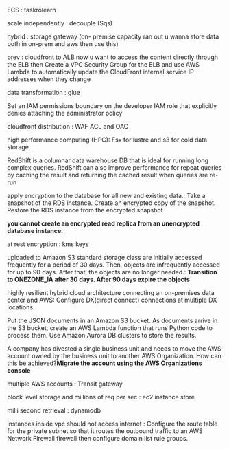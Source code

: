 ECS : taskrolearn

scale independently : decouple (Sqs)

hybrid : storage gateway (on- premise capacity ran out u wanna store data both in on-prem and aws then use this)

prev : cloudfront to ALB now u want to access the content directly through the ELB then Create a VPC Security Group for the ELB and use AWS Lambda to automatically update the CloudFront internal service IP addresses when they change

data transformation : glue

Set an IAM permissions boundary on the developer IAM role that explicitly denies attaching the administrator policy

cloudfront distribution : WAF ACL and OAC

high performance computing (HPC): Fsx for lustre and s3 for cold data storage

RedShift is a columnar data warehouse DB that is ideal for running long complex queries. RedShift can also improve performance for repeat queries by caching the result and returning the cached result when queries are re-run

apply encryption to the database for all new and existing data.: Take a snapshot of the RDS instance. Create an encrypted copy of the snapshot. Restore the RDS instance from the encrypted snapshot

**you cannot create an encrypted read replica from an unencrypted database instance.**

at rest encryption : kms keys

uploaded to Amazon S3 standard storage class are initially accessed frequently for a period of 30 days. Then, objects are infrequently accessed for up to 90 days. After that, the objects are no longer needed.: **Transition to ONEZONE_IA after 30 days. After 90 days expire the objects**

highly resilient hybrid cloud architecture connecting an on-premises data center and AWS: Configure DX(direct connect) connections at multiple DX locations.

Put the JSON documents in an Amazon S3 bucket. As documents arrive in the S3 bucket, create an AWS Lambda function that runs Python code to process them. Use Amazon Aurora DB clusters to store the results.

A company has divested a single business unit and needs to move the AWS account owned by the business unit to another AWS Organization. How can this be achieved?**Migrate the account using the AWS Organizations console**

multiple AWS accounts : Transit gateway

block level storage and millions of req per sec : ec2 instance store

milli second retrieval : dynamodb

instances inside vpc should not access internet : Configure the route table for the private subnet so that it routes the outbound traffic to an AWS Network Firewall firewall then configure domain list rule groups.
